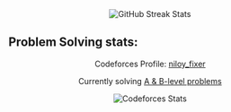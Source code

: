 

<div align="center">
  <img src="https://github-readme-streak-stats.herokuapp.com/?user=khh-Niloy&theme=dark&hide_border=true&background=0D1117&ring=FFE78A&fire=FF4500&fireGradient=black,red&currStreakNum=FFE78A&currStreakLabel=FFE78A&sideNums=FFE78A&sideLabels=FFE78A&dates=FFFFFF" alt="GitHub Streak Stats">
</div>



## Problem Solving stats:

<p align="center">
  Codeforces Profile:
  <a href="https://codeforces.com/profile/niloy_fixer" target="_blank">niloy_fixer</a>
</p>

<p align="center">
  Currently solving <a href="https://github.com/khh-Niloy/codeforces_solution" target="_blank">A & B-level problems</a>
</p>

<p align="center">
  <img src="https://codeforces-readme-stats.vercel.app/api/card?username=niloy_fixer" alt="Codeforces Stats">
</p>

